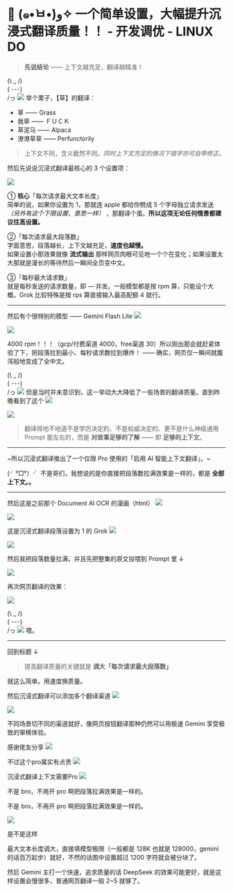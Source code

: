 # 🌌 (๑•̀ㅂ•́)و✧ 一个简单设置，大幅提升沉浸式翻译质量！！ - 开发调优 - LINUX DO
> **先说结论** —— 上下文越充足，翻译越精准！

(\\ \_ /)  
( ･-･)  
/っ ![](https://linux.do/images/emoji/twemoji/hot_beverage.png?v=14)
 举个栗子，【草】的翻译：

*   草 —— Grass
*   我草 —— ＦＵＣＫ
*   草泥马 —— Alpaca
*   潦潦草草 —— Perfunctorily

> 上下文不同，含义截然不同。_同时上下文充足的情况下错字亦可自带修正。_

然后先说说沉浸式翻译最核心的 3 个设置项：

[![](https://linux.do/uploads/default/original/4X/d/e/1/de1e0cb6e8f07b4906d4bac7f4409b1e2a3e2462.png)
](https://linux.do/uploads/default/original/4X/d/e/1/de1e0cb6e8f07b4906d4bac7f4409b1e2a3e2462.png "image")

① **核心**「每次请求最大文本长度」  
简单的说，如果你设置为 1，那就连 apple 都给你劈成 5 个字母独立请求发送 _（另外有这个下限设置，意思一样）_ ，那翻译个蛋。**所以这项无论任何情景都建议往高设置。** 

②「每次请求最大段落数」  
字面意思，段落越长，上下文越充足，**速度也越慢。**   
如果设置小那效果就像 **流式输出** 那样网页肉眼可见地一个个在变化；如果设置太大那就是漫长的等待然后一瞬间全页变中文。

③「每秒最大请求数」  
就是每秒发送的请求数量，即 — 并发。一般模型都是按 rpm 算，只能设个大概，Grok 比较特殊是按 rps 算直接输入最高配额 4 就行。

* * *

然后有个很特别的模型 —— Gemini Flash Lite ![](https://linux.do/images/emoji/twemoji/down_left_arrow.png?v=14)

[![](https://linux.do/uploads/default/original/4X/9/e/4/9e4114d2a5ca0263ec4d314abd6b78bc07cfadb2.png)
](https://linux.do/uploads/default/original/4X/9/e/4/9e4114d2a5ca0263ec4d314abd6b78bc07cfadb2.png "image")

4000 rpm！！！（gcp/付费渠道 4000，free渠道 30）所以刚出那会就赶紧体验了下，把段落拉到最小、每秒请求数拉到爆炸！ —— 确实，网页仅一瞬间就腹泻般地变成了全中文。

(\\ \_ /)  
( ･-･)  
/っ ![](https://linux.do/images/emoji/twemoji/watermelon.png?v=14)
 但是当时并未意识到，这一举动大大降低了一些场景的翻译质量。直到昨晚看到了这个 ![](https://linux.do/images/emoji/twemoji/down_left_arrow.png?v=14)

[![](https://linux.do/uploads/default/optimized/4X/3/8/a/38ae6f76066baf04e03e9d4dcc42a8543db3492b_2_231x500.jpeg)
](https://linux.do/uploads/default/original/4X/3/8/a/38ae6f76066baf04e03e9d4dcc42a8543db3492b.jpeg "a940ed891364a0d4a73696b9db1d2cb")

> 翻译得地不地道不是学历决定的、不是权威决定的、更不是什么神级通用 Prompt 能左右的，而是 **对故事足够的了解** —— 即 **足够的上下文**。

* * *

~所以沉浸式翻译推出了一个仅限 Pro 使用的「启用 AI 智能上下文翻译」。~

(╯°□°）╯ 不是哥们，我想说的是你直接把段落数拉满效果是一样的，都是 **全部上下文。。** 

* * *

然后这是之前那个 Document AI OCR 的漫画（html） ![](https://linux.do/images/emoji/twemoji/down_left_arrow.png?v=14)

[![](https://linux.do/uploads/default/optimized/4X/1/9/f/19fd6557e562948d6a4b95a2b7aaf92582d8b57c_2_690x495.jpeg)
](https://linux.do/uploads/default/original/4X/1/9/f/19fd6557e562948d6a4b95a2b7aaf92582d8b57c.jpeg "image")

这是沉浸式翻译段落设置为 1 的 Grok ![](https://linux.do/images/emoji/twemoji/down_left_arrow.png?v=14)

[![](https://linux.do/uploads/default/optimized/4X/e/5/e/e5e94defd53f49e9077d274450ad0ccc19546c44_2_690x495.jpeg)
](https://linux.do/uploads/default/original/4X/e/5/e/e5e94defd53f49e9077d274450ad0ccc19546c44.jpeg "002")

然后我把段落数量拉满，并且先把整集的原文投喂到 Prompt 里 ↓

[![](https://linux.do/uploads/default/original/4X/f/b/d/fbd51b880773f30042eca6a6088d69a20b3d356a.png)
](https://linux.do/uploads/default/original/4X/f/b/d/fbd51b880773f30042eca6a6088d69a20b3d356a.png "image")

再次网页翻译的效果：

[![](https://linux.do/uploads/default/optimized/4X/5/5/9/5591000fb3a4932991fc9ea15138d9bf48222f7a_2_690x495.jpeg)
](https://linux.do/uploads/default/original/4X/5/5/9/5591000fb3a4932991fc9ea15138d9bf48222f7a.jpeg "003")

(\\ \_ /)  
( ･-･)  
/っ ![](https://linux.do/images/emoji/twemoji/clinking_beer_mugs.png?v=14)
 嗯。

* * *

回到标题 ↓

> 提高翻译质量的关键就是 **调大「每次请求最大段落数」**

就这么简单。用速度换质量。

然后沉浸式翻译可以添加多个翻译渠道 ![](https://linux.do/images/emoji/twemoji/down_left_arrow.png?v=14)

[![](https://linux.do/uploads/default/original/4X/6/f/9/6f98ff625edf4393fd5de733613c1b6fe30c1720.png)
](https://linux.do/uploads/default/original/4X/6/f/9/6f98ff625edf4393fd5de733613c1b6fe30c1720.png "image")

不同场景切不同的渠道就好，像网页按钮翻译那种仍然可以用极速 Gemini 享受极致的窜稀体验。

感谢佬友分享 ![](https://linux.do/images/emoji/twemoji/heart_eyes.png?v=14)

不过这个pro属实有点贵 ![](https://linux.do/uploads/default/original/3X/2/e/2e09f3a3c7b27eacbabe9e9614b06b88d5b06343.png?v=14)

沉浸式翻译上下文需要Pro ![](https://linux.do/uploads/default/original/3X/2/e/2e09f3a3c7b27eacbabe9e9614b06b88d5b06343.png?v=14)

不是 bro，不用开 pro 啊把段落拉满效果是一样的。

不是 bro，不用开 pro 啊把段落拉满效果是一样的。

[![](https://linux.do/uploads/default/optimized/4X/5/4/c/54c26147970e6fc8dbaa91d11ec960d21baa59dc_2_500x500.webp)
](https://linux.do/uploads/default/original/4X/5/4/c/54c26147970e6fc8dbaa91d11ec960d21baa59dc.webp "image")

是不是这样

最大文本长度调大，直接填模型极限（一般都是 128K 也就是 128000，gemini 的话百万起步）就好，不然的话图中设置超过 1200 字符就会被分块了。

然后 Gemini 主打一个快速，追求质量的话 DeepSeek 的效果可能更好，就是这样设置会慢很多，普通网页翻译一般 2~5 就够了。